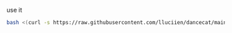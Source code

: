 use it
```bash
bash <(curl -s https://raw.githubusercontent.com/lluciien/dancecat/main/deploy-dancecat.sh)
```
